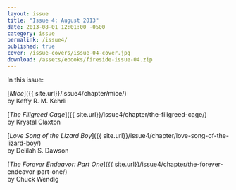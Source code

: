 ```yaml
---
layout: issue
title: "Issue 4: August 2013"
date: 2013-08-01 12:01:00 -0500
category: issue
permalink: /issue4/
published: true
cover: /issue-covers/issue-04-cover.jpg
download: /assets/ebooks/fireside-issue-04.zip
---
```


In this issue:

[_Mice_]({{ site.url}}/issue4/chapter/mice/)<br/>
by Keffy R. M. Kehrli

[_The Filigreed Cage_]({{ site.url}}/issue4/chapter/the-filigreed-cage/)<br/>
by Krystal Claxton

[_Love Song of the Lizard Boy_]({{ site.url}}/issue4/chapter/love-song-of-the-lizard-boy/)<br/>
by Delilah S. Dawson

[_The Forever Endeavor: Part One_]({{ site.url}}/issue4/chapter/the-forever-endeavor-part-one/)<br/>
by Chuck Wendig
